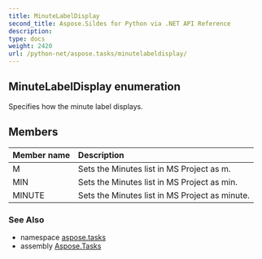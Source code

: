 ```yaml
---
title: MinuteLabelDisplay
second_title: Aspose.Sildes for Python via .NET API Reference
description: 
type: docs
weight: 2420
url: /python-net/aspose.tasks/minutelabeldisplay/
---
```


## MinuteLabelDisplay enumeration

Specifies how the minute label displays.

## Members
| Member name | Description |
| :- | :- |
|M|Sets the Minutes list in MS Project as m.|
|MIN|Sets the Minutes list in MS Project as min.|
|MINUTE|Sets the Minutes list in MS Project as minute.|

### See Also

* namespace [aspose.tasks](/tasks/python-net/aspose.tasks/)
* assembly [Aspose.Tasks](/tasks/python-net/)

